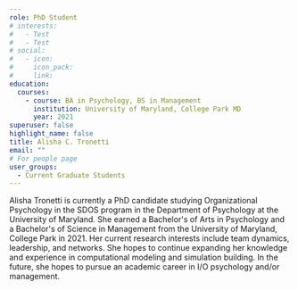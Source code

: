 ```yaml
---
role: PhD Student
# interests:
#   - Test
#   - Test
# social:
#   - icon: 
#     icon_pack: 
#     link: 
education:
  courses:
    - course: BA in Psychology, BS in Management
      institution: University of Maryland, College Park MD
      year: 2021
superuser: false
highlight_name: false
title: Alisha C. Tronetti
email: ""
# For people page
user_groups: 
  - Current Graduate Students
---
```

Alisha Tronetti is currently a PhD candidate studying Organizational Psychology in the SDOS program in the Department of Psychology at the University of Maryland. She earned a Bachelor's of Arts in Psychology and a Bachelor's of Science in Management from the University of Maryland, College Park in 2021. Her current research interests include team dynamics, leadership, and networks. She hopes to continue expanding her knowledge and experience in computational modeling and simulation building. In the future, she hopes to pursue an academic career in I/O psychology and/or management.